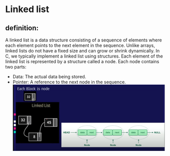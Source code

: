 # Linked list

## definition:
A linked list is a data structure consisting of a sequence of elements where each element points to the next element in the sequence. Unlike arrays, linked lists do not have a fixed size and can grow or shrink dynamically.
In C, we typically implement a linked list using structures. Each element of the linked list is represented by a structure called a node. Each node contains two parts:
- Data: The actual data being stored.
- Pointer: A reference to the next node in the sequence.
![Example Image](node.png)

